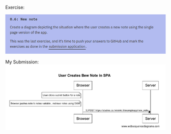 Exercise:

![](assets/markdown-img-paste-20210205154320302.png)

My Submission:
![](assets/markdown-img-paste-20210205155653118.png)
